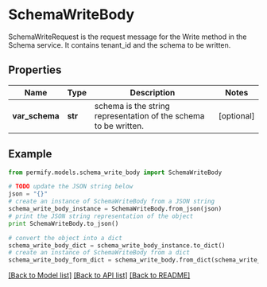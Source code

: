 # SchemaWriteBody

SchemaWriteRequest is the request message for the Write method in the Schema service. It contains tenant_id and the schema to be written.

## Properties

Name | Type | Description | Notes
------------ | ------------- | ------------- | -------------
**var_schema** | **str** | schema is the string representation of the schema to be written. | [optional] 

## Example

```python
from permify.models.schema_write_body import SchemaWriteBody

# TODO update the JSON string below
json = "{}"
# create an instance of SchemaWriteBody from a JSON string
schema_write_body_instance = SchemaWriteBody.from_json(json)
# print the JSON string representation of the object
print SchemaWriteBody.to_json()

# convert the object into a dict
schema_write_body_dict = schema_write_body_instance.to_dict()
# create an instance of SchemaWriteBody from a dict
schema_write_body_form_dict = schema_write_body.from_dict(schema_write_body_dict)
```
[[Back to Model list]](../README.md#documentation-for-models) [[Back to API list]](../README.md#documentation-for-api-endpoints) [[Back to README]](../README.md)


